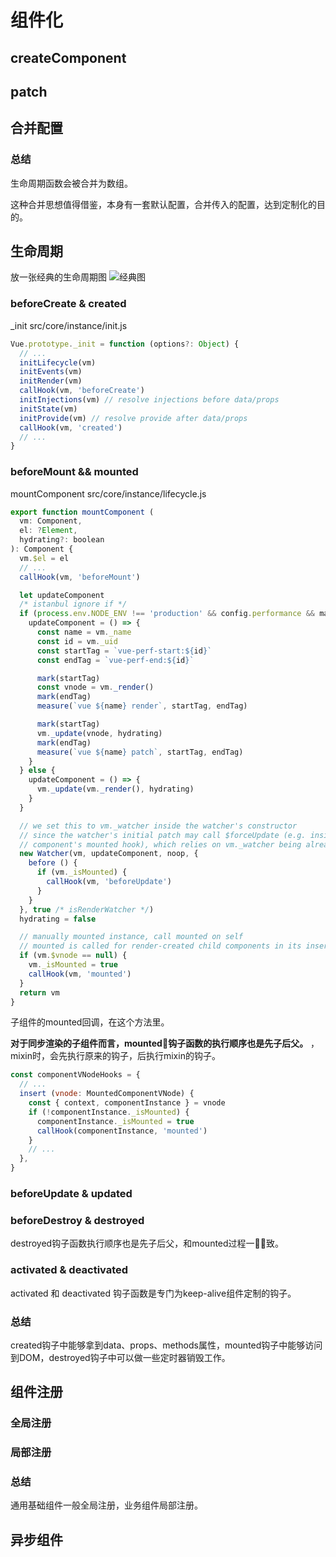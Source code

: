 # 组件化

## createComponent

## patch

## 合并配置

### 总结

生命周期函数会被合并为数组。

这种合并思想值得借鉴，本身有一套默认配置，合并传入的配置，达到定制化的目的。

## 生命周期

放一张经典的生命周期图
![经典图](http://qiniu.llccing.cn//FrontEnd/blog/vue/lifecycle.png)

### beforeCreate & created

_init
src/core/instance/init.js
```js
Vue.prototype._init = function (options?: Object) {
  // ...
  initLifecycle(vm)
  initEvents(vm)
  initRender(vm)
  callHook(vm, 'beforeCreate')
  initInjections(vm) // resolve injections before data/props
  initState(vm)
  initProvide(vm) // resolve provide after data/props
  callHook(vm, 'created')
  // ...
}
```

### beforeMount && mounted

mountComponent
src/core/instance/lifecycle.js
```js
export function mountComponent (
  vm: Component,
  el: ?Element,
  hydrating?: boolean
): Component {
  vm.$el = el
  // ...
  callHook(vm, 'beforeMount')

  let updateComponent
  /* istanbul ignore if */
  if (process.env.NODE_ENV !== 'production' && config.performance && mark) {
    updateComponent = () => {
      const name = vm._name
      const id = vm._uid
      const startTag = `vue-perf-start:${id}`
      const endTag = `vue-perf-end:${id}`

      mark(startTag)
      const vnode = vm._render()
      mark(endTag)
      measure(`vue ${name} render`, startTag, endTag)

      mark(startTag)
      vm._update(vnode, hydrating)
      mark(endTag)
      measure(`vue ${name} patch`, startTag, endTag)
    }
  } else {
    updateComponent = () => {
      vm._update(vm._render(), hydrating)
    }
  }

  // we set this to vm._watcher inside the watcher's constructor
  // since the watcher's initial patch may call $forceUpdate (e.g. inside child
  // component's mounted hook), which relies on vm._watcher being already defined
  new Watcher(vm, updateComponent, noop, {
    before () {
      if (vm._isMounted) {
        callHook(vm, 'beforeUpdate')
      }
    }
  }, true /* isRenderWatcher */)
  hydrating = false

  // manually mounted instance, call mounted on self
  // mounted is called for render-created child components in its inserted hook
  if (vm.$vnode == null) {
    vm._isMounted = true
    callHook(vm, 'mounted')
  }
  return vm
}
```

子组件的mounted回调，在这个方法里。

**对于同步渲染的子组件而言，mounted钩子函数的执行顺序也是先子后父。** ，mixin时，会先执行原来的钩子，后执行mixin的钩子。

```js
const componentVNodeHooks = {
  // ...
  insert (vnode: MountedComponentVNode) {
    const { context, componentInstance } = vnode
    if (!componentInstance._isMounted) {
      componentInstance._isMounted = true
      callHook(componentInstance, 'mounted')
    }
    // ...
  },
}

```

### beforeUpdate & updated

### beforeDestroy & destroyed

destroyed钩子函数执行顺序也是先子后父，和mounted过程一致。

### activated & deactivated
activated 和 deactivated 钩子函数是专门为keep-alive组件定制的钩子。

### 总结

created钩子中能够拿到data、props、methods属性，mounted钩子中能够访问到DOM，destroyed钩子中可以做一些定时器销毁工作。

## 组件注册

### 全局注册

### 局部注册

### 总结
通用基础组件一般全局注册，业务组件局部注册。

## 异步组件